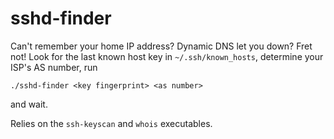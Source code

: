 # sshd-finder
Can't remember your home IP address? Dynamic DNS let you down? Fret not! Look
for the last known host key in `~/.ssh/known_hosts`, determine your ISP's AS
number, run

```
./sshd-finder <key fingerprint> <as number>
```

and wait.

Relies on the `ssh-keyscan` and `whois` executables.
